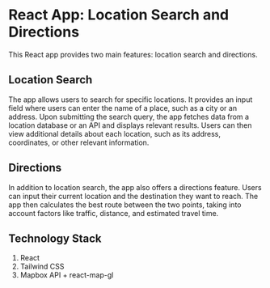 # React App: Location Search and Directions

This React app provides two main features: location search and directions.

## Location Search

The app allows users to search for specific locations. It provides an input field where users can enter the name of a place, such as a city or an address. Upon submitting the search query, the app fetches data from a location database or an API and displays relevant results. Users can then view additional details about each location, such as its address, coordinates, or other relevant information.

## Directions

In addition to location search, the app also offers a directions feature. Users can input their current location and the destination they want to reach. The app then calculates the best route between the two points, taking into account factors like traffic, distance, and estimated travel time.

## Technology Stack

1. React
2. Tailwind CSS
3. Mapbox API + react-map-gl
